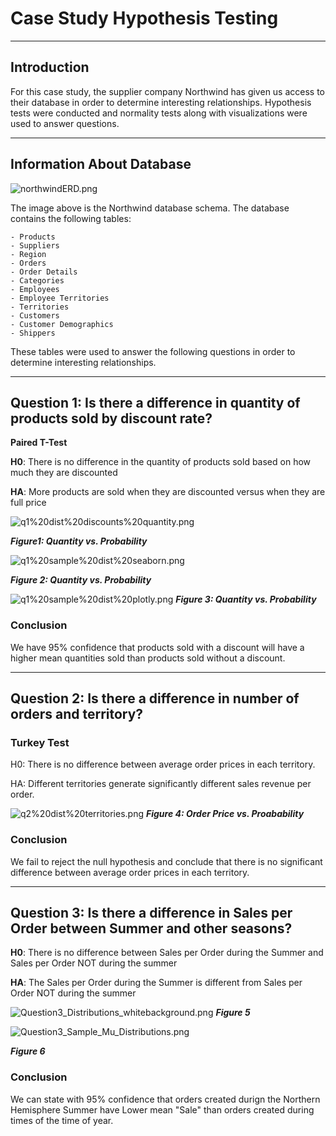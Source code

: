 # Case Study Hypothesis Testing
***

## Introduction
For this case study, the supplier company Northwind has given us access to their database in order to determine interesting relationships. Hypothesis tests were conducted and normality tests along with visualizations were used to answer questions.
***

## Information About Database 
![northwindERD.png](attachment:northwindERD.png)

The image above is the Northwind database schema.
The database contains the following tables:

    - Products
    - Suppliers
    - Region
    - Orders
    - Order Details
    - Categories
    - Employees
    - Employee Territories
    - Territories
    - Customers
    - Customer Demographics
    - Shippers

These tables were used to answer the following questions in order to determine interesting relationships.
    

***
## Question 1: Is there a difference in quantity of products sold by discount rate? 
**Paired T-Test**

**H0**: There is no difference in the quantity of products sold based on how much they are discounted

**HA**: More products are sold when they are discounted versus when they are full price

![q1%20dist%20discounts%20quantity.png](attachment:q1%20dist%20discounts%20quantity.png)

***Figure1: Quantity vs. Probability***

![q1%20sample%20dist%20seaborn.png](attachment:q1%20sample%20dist%20seaborn.png)

***Figure 2: Quantity vs. Probability***

![q1%20sample%20dist%20plotly.png](attachment:q1%20sample%20dist%20plotly.png)
***Figure 3: Quantity vs. Probability***

### Conclusion
We have 95% confidence that products sold with a discount will have a higher mean quantities sold than products sold without a discount.

***
## Question 2: Is there a difference in number of orders and territory?

### Turkey Test
H0: There is no difference between average order prices in each territory.

HA: Different territories generate significantly different sales revenue per order.

![q2%20dist%20territories.png](attachment:q2%20dist%20territories.png)
***Figure 4: Order Price vs. Proabability***

### Conclusion
We fail to reject the null hypothesis and conclude that there is no significant difference between average order prices in each territory.

***
## Question 3: Is there a difference in Sales per Order between Summer and other seasons?
**H0**: There is no difference between Sales per Order during the Summer and Sales per Order NOT during the summer

**HA**: The Sales per Order during the Summer is different from Sales per Order NOT during the summer

![Question3_Distributions_whitebackground.png](attachment:Question3_Distributions_whitebackground.png)
***Figure 5***

![Question3_Sample_Mu_Distributions.png](attachment:Question3_Sample_Mu_Distributions.png)

***Figure 6***

### Conclusion
We can state with 95% confidence that orders created durign the Northern Hemisphere Summer have Lower mean "Sale" than orders created during times of the time of year.
